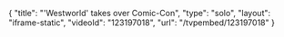 {
    "title": "'Westworld' takes over Comic-Con",
    "type": "solo",
    "layout": "iframe-static",
    "videoId": "123197018",
    "url": "\/tvpembed\/123197018"
}